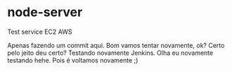 # node-server
Test service EC2 AWS 

Apenas fazendo um commit aqui.
Bom vamos tentar novamente, ok?
Certo pelo jeito deu certo?
Testando novamente Jenkins.
Olha eu novamente testando hehe.
Pois é voltamos novamente ;)
